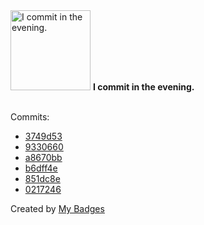 <img src="https://my-badges.github.io/my-badges/evening-commits.png" alt="I commit in the evening." title="I commit in the evening." width="128">
<strong>I commit in the evening.</strong>
<br><br>

Commits:

- <a href="https://github.com/andrewjswan/matrix-lamp/commit/3749d537f1b66788b2aadbc0097ca72e763f7483">3749d53</a>
- <a href="https://github.com/andrewjswan/matrix-lamp/commit/93306609b51b0b389c414b22971e058a6f87f2d2">9330660</a>
- <a href="https://github.com/andrewjswan/esphome-components/commit/a8670bb0a7b2788a5caaa09a4457ad3cc9158250">a8670bb</a>
- <a href="https://github.com/andrewjswan/esphome-components/commit/b6dff4e5d7e0aa4f13ace8f2e3ed621490bd2300">b6dff4e</a>
- <a href="https://github.com/andrewjswan/matrix-lamp/commit/851dc8e65d5df375214deef1cbaff6725a3decfc">851dc8e</a>
- <a href="https://github.com/andrewjswan/esphome-components/commit/0217246e948176defc46d7b0f6d094642c3e0046">0217246</a>


Created by <a href="https://github.com/my-badges/my-badges">My Badges</a>